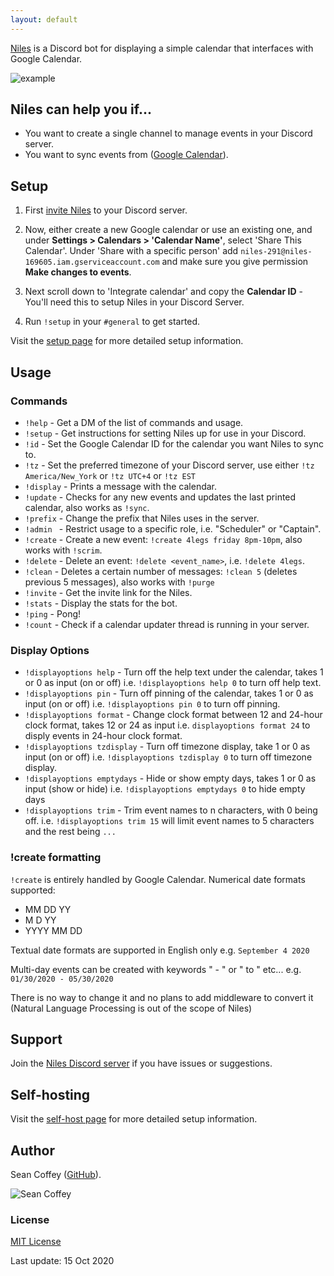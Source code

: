 ```yaml
---
layout: default
---
```


[Niles](https://niles.seanecoffey.com/) is a Discord bot for displaying a simple calendar that interfaces with Google Calendar.

![example](https://i.imgur.com/3yYK4QB.png)

## Niles can help you if...

* You want to create a single channel to manage events in your Discord server.
* You want to sync events from ([Google Calendar](https://calendar.google.com)).

## Setup

1. First [invite Niles](https://discord.com/oauth2/authorize?client_id=320434122344366082&scope=bot&permissions=523344) to your Discord server.

2. Now, either create a new Google calendar or use an existing one, and under **Settings > Calendars > 'Calendar Name'**, select 'Share This Calendar'. Under 'Share with a specific person' add `niles-291@niles-169605.iam.gserviceaccount.com` and make sure you give permission **Make changes to events**.

3. Next scroll down to 'Integrate calendar' and copy the **Calendar ID** - You'll need this to setup Niles in your Discord Server.

4. Run `!setup` in your `#general` to get started.

Visit the [setup page](https://niles.seanecoffey.com/setup) for more detailed setup information.

## Usage

### Commands

* `!help`     - Get a DM of the list of commands and usage.
* `!setup`    - Get instructions for setting Niles up for use in your Discord.
* `!id`       - Set the Google Calendar ID for the calendar you want Niles to sync to.
* `!tz`       - Set the preferred timezone of your Discord server, use either `!tz America/New_York` or `!tz UTC+4` or `!tz EST`
* `!display`  - Prints a message with the calendar.
* `!update`   - Checks for any new events and updates the last printed calendar, also works as `!sync`.
* `!prefix`   - Change the prefix that Niles uses in the server.
* `!admin `   - Restrict usage to a specific role, i.e. "Scheduler" or "Captain".
* `!create`   - Create a new event: `!create 4legs friday 8pm-10pm`, also works with `!scrim`.
* `!delete`   - Delete an event: `!delete <event_name>`, i.e. `!delete 4legs`.
* `!clean`    - Deletes a certain number of messages: `!clean 5` (deletes previous 5 messages), also works with `!purge`
* `!invite`   - Get the invite link for the Niles.
* `!stats`    - Display the stats for the bot.
* `!ping`     - Pong!
* `!count`    - Check if a calendar updater thread is running in your server.

### Display Options

* `!displayoptions help`      - Turn off the help text under the calendar, takes 1 or 0 as input (on or off) i.e. `!displayoptions help 0` to turn off help text.
* `!displayoptions pin`       - Turn off pinning of the calendar, takes 1 or 0 as input (on or off) i.e. `!displayoptions pin 0` to turn off pinning.
* `!displayoptions format`    - Change clock format between 12 and 24-hour clock format, takes 12 or 24 as input i.e. `displayoptions format 24` to disply events in 24-hour clock format.
* `!displayoptions tzdisplay` - Turn off timezone display, take 1 or 0 as input (on or off) i.e. `!displayoptions tzdisplay 0` to turn off timezone display.
* `!displayoptions emptydays` - Hide or show empty days, takes 1 or 0 as input (show or hide) i.e. `!displayoptions emptydays 0` to hide empty days
* `!displayoptions trim`      - Trim event names to n characters, with 0 being off. i.e. `!displayoptions trim 15` will limit event names to 5 characters and the rest being `...`

### !create formatting
`!create` is entirely handled by Google Calendar.
Numerical date formats supported:
* MM DD YY
* M D YY
* YYYY MM DD

Textual date formats are supported in English only e.g. `September 4 2020`

Multi-day events can be created with keywords " - " or " to " etc...
e.g. `01/30/2020 - 05/30/2020`

There is no way to change it and no plans to add middleware to convert it (Natural Language Processing is out of the scope of Niles)

## Support

Join the [Niles Discord server](https://discord.gg/jNyntBn) if you have issues or suggestions.

## Self-hosting

Visit the [self-host page](https://niles.seanecoffey.com/selfhost) for more detailed setup information.

## Author

Sean Coffey ([GitHub](https://github.com/seanecoffey)).

![Sean Coffey](https://puu.sh/wcgvn/5dd67ad9c9.png)

### License

[MIT License](https://seanecoffey.mit-license.org/)

Last update: 15 Oct 2020
